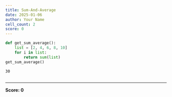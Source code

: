 ```yaml
---
title: Sum-And-Average
date: 2025-01-06
author: Your Name
cell_count: 2
score: 0
---
```


```python
def get_sum_average():
    list = [2, 4, 6, 8, 10]
    for i in list:
        return sum(list)
get_sum_average()
```




    30




```python

```


---
**Score: 0**
